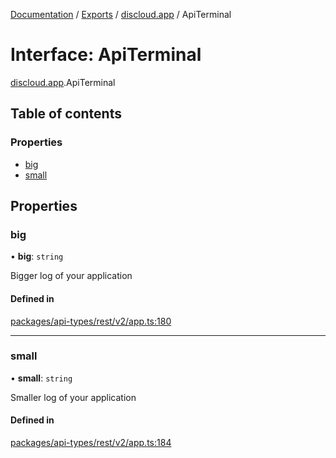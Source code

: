 [Documentation](../README.md) / [Exports](../modules.md) / [discloud.app](../modules/discloud_app.md) / ApiTerminal

# Interface: ApiTerminal

[discloud.app](../modules/discloud_app.md).ApiTerminal

## Table of contents

### Properties

- [big](discloud_app.ApiTerminal.md#big)
- [small](discloud_app.ApiTerminal.md#small)

## Properties

### big

• **big**: `string`

Bigger log of your application

#### Defined in

[packages/api-types/rest/v2/app.ts:180](https://github.com/discloud/discloud.app/blob/bf097cb/packages/api-types/rest/v2/app.ts#L180)

___

### small

• **small**: `string`

Smaller log of your application

#### Defined in

[packages/api-types/rest/v2/app.ts:184](https://github.com/discloud/discloud.app/blob/bf097cb/packages/api-types/rest/v2/app.ts#L184)
